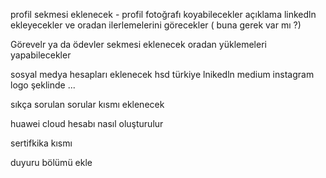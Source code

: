 profil sekmesi eklenecek - profil fotoğrafı koyabilecekler açıklama linkedln ekleyecekler ve oradan ilerlemelerini görecekler ( buna gerek var mı ?) 

Görevelr ya da ödevler sekmesi eklenecek oradan yüklemeleri yapabilecekler 

sosyal medya hesapları eklenecek hsd türkiye lnikedln medium instagram logo şeklinde ... 



sıkça sorulan sorular kısmı eklenecek 



huawei cloud hesabı nasıl oluşturulur


sertifkika kısmı 

duyuru bölümü ekle  
